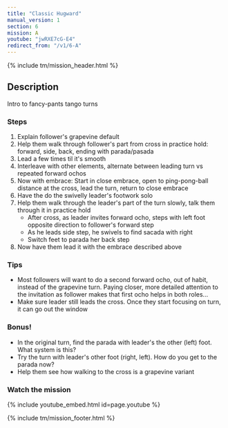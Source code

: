 ```yaml
---
title: "Classic Hugward"
manual_version: 1
section: 6
mission: A
youtube: "jwRXE7cG-E4"
redirect_from: "/v1/6-A"
---
```


{% include tm/mission_header.html %}

## Description

Intro to fancy-pants tango turns

### Steps

1. Explain follower's grapevine default
2. Help them walk through follower's part from cross in practice hold: forward, side, back, ending with parada/pasada
3. Lead a few times til it's smooth
4. Interleave with other elements, alternate between leading turn vs repeated forward ochos
5. Now with embrace: Start in close embrace, open to ping-pong-ball distance at the cross, lead the turn, return to close embrace
6. Have the do the swivelly leader's footwork solo
7. Help them walk through the leader's part of the turn slowly, talk them through it in practice hold
    * After cross, as leader invites forward ocho, steps with left foot opposite direction to follower's forward step
    * As he leads side step, he swivels to find sacada with right
    * Switch feet to parada her back step 
8. Now have them lead it with the embrace described above

### Tips

* Most followers will want to do a second forward ocho, out of habit, instead of the grapevine turn. Paying closer, more detailed attention to the invitation as follower makes that first ocho helps in both roles...  
* Make sure leader still leads the cross. Once they start focusing on turn, it can go out the window

### Bonus!

* In the original turn, find the parada with leader's the other (left) foot. What system is this? 
* Try the turn with leader's other foot (right, left). How do you get to the parada now?   
* Help them see how walking to the cross is a grapevine variant

### Watch the mission

{% include youtube_embed.html id=page.youtube %}

{% include tm/mission_footer.html %}
